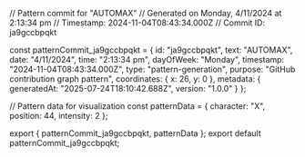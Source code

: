 // Pattern commit for "AUTOMAX"
// Generated on Monday, 4/11/2024 at 2:13:34 pm
// Timestamp: 2024-11-04T08:43:34.000Z
// Commit ID: ja9gccbpqkt

const patternCommit_ja9gccbpqkt = {
  id: "ja9gccbpqkt",
  text: "AUTOMAX",
  date: "4/11/2024",
  time: "2:13:34 pm",
  dayOfWeek: "Monday",
  timestamp: "2024-11-04T08:43:34.000Z",
  type: "pattern-generation",
  purpose: "GitHub contribution graph pattern",
  coordinates: {
    x: 26,
    y: 0
  },
  metadata: {
    generatedAt: "2025-07-24T18:10:42.688Z",
    version: "1.0.0"
  }
};

// Pattern data for visualization
const patternData = {
  character: "X",
  position: 44,
  intensity: 2
};

export { patternCommit_ja9gccbpqkt, patternData };
export default patternCommit_ja9gccbpqkt;
